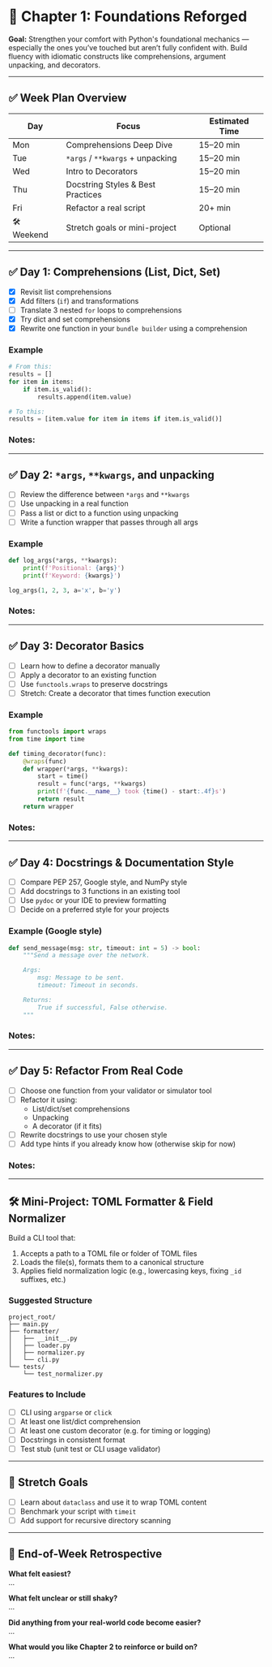 # 🧭 Chapter 1: Foundations Reforged

**Goal:** Strengthen your comfort with Python's foundational mechanics — especially the ones you’ve touched but aren’t fully confident with. Build fluency with idiomatic constructs like comprehensions, argument unpacking, and decorators.

---

## ✅ Week Plan Overview

| Day | Focus                            | Estimated Time |
|-----|----------------------------------|----------------|
| Mon | Comprehensions Deep Dive         | 15–20 min      |
| Tue | `*args` / `**kwargs` + unpacking | 15–20 min      |
| Wed | Intro to Decorators              | 15–20 min      |
| Thu | Docstring Styles & Best Practices | 15–20 min     |
| Fri | Refactor a real script           | 20+ min        |
| 🛠 Weekend | Stretch goals or mini-project | Optional    |

---

## ✅ Day 1: Comprehensions (List, Dict, Set)

- [X] Revisit list comprehensions  
- [X] Add filters (`if`) and transformations  
- [ ] Translate 3 nested `for` loops to comprehensions  
- [X] Try dict and set comprehensions  
- [X] Rewrite one function in your `bundle builder` using a comprehension

### Example

```python
# From this:
results = []
for item in items:
    if item.is_valid():
        results.append(item.value)

# To this:
results = [item.value for item in items if item.is_valid()]
```

### Notes:


---

## ✅ Day 2: `*args`, `**kwargs`, and unpacking

- [ ] Review the difference between `*args` and `**kwargs`
- [ ] Use unpacking in a real function
- [ ] Pass a list or dict to a function using unpacking
- [ ] Write a function wrapper that passes through all args

### Example

```python
def log_args(*args, **kwargs):
    print(f'Positional: {args}')
    print(f'Keyword: {kwargs}')

log_args(1, 2, 3, a='x', b='y')
```

### Notes:


---

## ✅ Day 3: Decorator Basics

- [ ] Learn how to define a decorator manually
- [ ] Apply a decorator to an existing function
- [ ] Use `functools.wraps` to preserve docstrings
- [ ] Stretch: Create a decorator that times function execution

### Example

```python
from functools import wraps
from time import time

def timing_decorator(func):
    @wraps(func)
    def wrapper(*args, **kwargs):
        start = time()
        result = func(*args, **kwargs)
        print(f'{func.__name__} took {time() - start:.4f}s')
        return result
    return wrapper
```

### Notes:


---

## ✅ Day 4: Docstrings & Documentation Style

- [ ] Compare PEP 257, Google style, and NumPy style
- [ ] Add docstrings to 3 functions in an existing tool
- [ ] Use `pydoc` or your IDE to preview formatting
- [ ] Decide on a preferred style for your projects

### Example (Google style)

```python
def send_message(msg: str, timeout: int = 5) -> bool:
    """Send a message over the network.

    Args:
        msg: Message to be sent.
        timeout: Timeout in seconds.

    Returns:
        True if successful, False otherwise.
    """
```

### Notes:


---

## ✅ Day 5: Refactor From Real Code

- [ ] Choose one function from your validator or simulator tool
- [ ] Refactor it using:
  - List/dict/set comprehensions
  - Unpacking
  - A decorator (if it fits)
- [ ] Rewrite docstrings to use your chosen style
- [ ] Add type hints if you already know how (otherwise skip for now)

### Notes:


---

## 🛠️ Mini-Project: TOML Formatter & Field Normalizer

Build a CLI tool that:

1. Accepts a path to a TOML file or folder of TOML files
2. Loads the file(s), formats them to a canonical structure
3. Applies field normalization logic (e.g., lowercasing keys, fixing `_id` suffixes, etc.)

### Suggested Structure

```
project_root/
├── main.py
├── formatter/
│   ├── __init__.py
│   ├── loader.py
│   ├── normalizer.py
│   └── cli.py
└── tests/
    └── test_normalizer.py
```

### Features to Include

- [ ] CLI using `argparse` or `click`
- [ ] At least one list/dict comprehension
- [ ] At least one custom decorator (e.g. for timing or logging)
- [ ] Docstrings in consistent format
- [ ] Test stub (unit test or CLI usage validator)

---

## 🌱 Stretch Goals

- [ ] Learn about `dataclass` and use it to wrap TOML content
- [ ] Benchmark your script with `timeit`
- [ ] Add support for recursive directory scanning

---

## 🔁 End-of-Week Retrospective

**What felt easiest?**  
...

**What felt unclear or still shaky?**  
...

**Did anything from your real-world code become easier?**  
...

**What would you like Chapter 2 to reinforce or build on?**  
...
